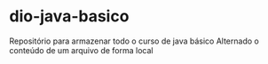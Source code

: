 # dio-java-basico

Repositório para armazenar todo o curso de java básico
Alternado o conteúdo de um arquivo de forma local

